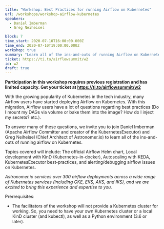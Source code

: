 ```yaml
---
title: "Workshop: Best Practices for running Airflow on Kubernetes"
url: /workshops/workshop-airflow-kubernetes
speakers:
  - Daniel Imberman
  - Greg Neiheisel

block: 7
time_start: 2020-07-10T16:00:00.000Z
time_end: 2020-07-10T19:00:00.000Z
workshop: true
summary: "Learn all of the ins-and-outs of running Airflow on Kubernetes."
ticket: https://ti.to/airflowsummit/w2
id: w2
draft: true
---
```


<strong>Participation in this workshop requires previous registration and has limited capacity. Get your ticket at https://ti.to/airflowsummit/w2</strong>

With the growing popularity of Kubernetes in the tech industry, many Airflow users have started deploying Airflow on Kubernetes. With this migration, Airflow users have a lot of questions regarding best practices (Do I mount my DAGs via volume or bake them into the image? How do I inject my secrets? etc.).

To answer many of these questions, we invite you to join Daniel Imberman (Apache Airflow Committer and creator of the KubernetesExecutor) and Greg Neiheisel (Chief Architect of Astronomer.io) to learn all of the ins-and-outs of running airflow on Kubernetes. 

Topics covered will include: The official Airflow Helm chart, Local development with KinD (Kubernetes-in-docker), Autoscaling with KEDA, KubernetesExecutor best-practices, and alerting/debugging airflow issues on Kubernetes.

*Astronomer.io services over 300 airflow deployments across a wide range of Kubernetes services (including GKE, EKS, AKS, and IKS), and we are excited to bring this experience and expertise to you.*

Prerrequisites:
* The facilitators of the workshop will not provide a Kubernetes cluster for working. So, you need to have your own Kubernetes cluster or a local KinD cluster (and kubectl), as well as a Python environment (3.6 or later).

